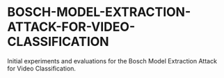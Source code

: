# BOSCH-MODEL-EXTRACTION-ATTACK-FOR-VIDEO-CLASSIFICATION

Initial experiments and evaluations for the Bosch Model Extraction Attack for Video Classification.
